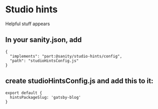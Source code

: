 # Studio hints

Helpful stuff appears

## In your sanity.json, add
```
{
  "implements": "part:@sanity/studio-hints/config",
  "path": "studioHintsConfig.js"
}
```

## create studioHintsConfig.js and add this to it:

```
export default {
  hintsPackageSlug: 'gatsby-blog'
}
```

